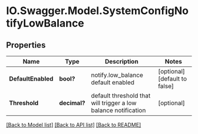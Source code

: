 # IO.Swagger.Model.SystemConfigNotifyLowBalance
## Properties

Name | Type | Description | Notes
------------ | ------------- | ------------- | -------------
**DefaultEnabled** | **bool?** | notify.low_balance default enabled | [optional] [default to false]
**Threshold** | **decimal?** | default threshold that will trigger a low balance notification | [optional] 

[[Back to Model list]](../README.md#documentation-for-models) [[Back to API list]](../README.md#documentation-for-api-endpoints) [[Back to README]](../README.md)

